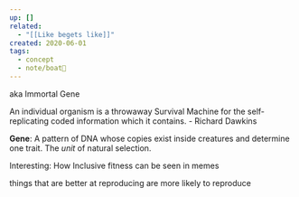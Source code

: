 ```yaml
---
up: []
related:
  - "[[Like begets like]]"
created: 2020-06-01
tags:
  - concept
  - note/boat🚤
---
```

aka Immortal Gene

An individual organism is a throwaway Survival Machine for the self-replicating coded information which it contains. - Richard Dawkins

**Gene**: A pattern of DNA whose copies exist inside creatures
and determine one trait. The *unit* of natural selection.


Interesting: How Inclusive fitness can be seen in memes



things that are better at reproducing are more likely to reproduce

